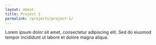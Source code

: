 ```yaml
---
layout: about
title: Project 1
permalink: /projects/project-1/
---
```


Lorem ipsum dolor sit amet, consectetur adipiscing elit. Sed do eiusmod tempor incididunt ut labore et dolore magna aliqua.